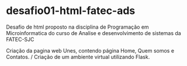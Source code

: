 # desafio01-html-fatec-ads
 Desafio de html proposto na disciplina de Programação em Microinformatica do curso de Analise e desenvolvimento de sistemas da FATEC-SJC

Criação da pagina web Unes, contendo página Home, Quem somos e Contatos. / Criação de um ambiente virtual utilizando Flask.
